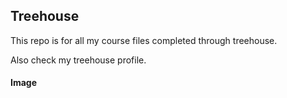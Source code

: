 ## Treehouse

This repo is for all my course files completed through treehouse.

Also check my treehouse profile.

#### Image
